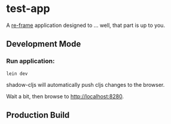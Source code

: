 # test-app

A [re-frame](https://github.com/day8/re-frame) application designed to ... well, that part is up to you.

## Development Mode

### Run application:

```
lein dev
```

shadow-cljs will automatically push cljs changes to the browser.

Wait a bit, then browse to [http://localhost:8280](http://localhost:8280).

## Production Build

